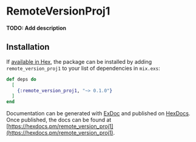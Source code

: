 # RemoteVersionProj1

**TODO: Add description**

## Installation

If [available in Hex](https://hex.pm/docs/publish), the package can be installed
by adding `remote_version_proj1` to your list of dependencies in `mix.exs`:

```elixir
def deps do
  [
    {:remote_version_proj1, "~> 0.1.0"}
  ]
end
```

Documentation can be generated with [ExDoc](https://github.com/elixir-lang/ex_doc)
and published on [HexDocs](https://hexdocs.pm). Once published, the docs can
be found at [https://hexdocs.pm/remote_version_proj1](https://hexdocs.pm/remote_version_proj1).

